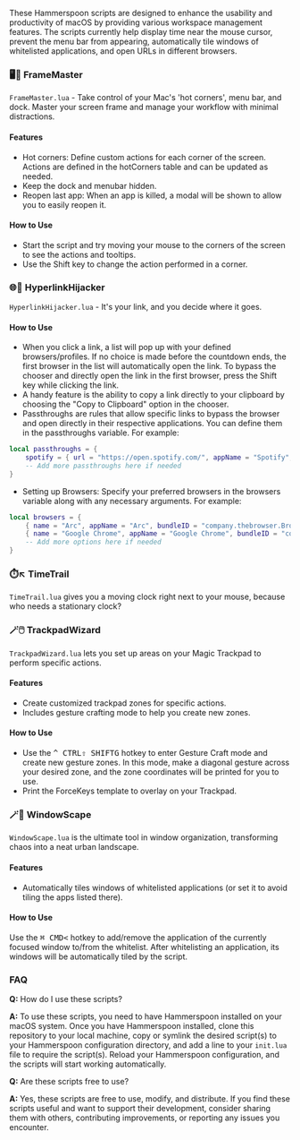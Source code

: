 These Hammerspoon scripts are designed to enhance the usability and productivity of macOS by providing various workspace management features. The scripts currently help display time near the mouse cursor, prevent the menu bar from appearing, automatically tile windows of whitelisted applications, and open URLs in different browsers.

### 🖥️🐙 FrameMaster
`FrameMaster.lua` - Take control of your Mac's 'hot corners', menu bar, and dock. Master your screen frame and manage your workflow with minimal distractions.

#### Features
- Hot corners: Define custom actions for each corner of the screen. Actions are defined in the hotCorners table and can be updated as needed.
- Keep the dock and menubar hidden.
- Reopen last app: When an app is killed, a modal will be shown to allow you to easily reopen it.

#### How to Use
- Start the script and try moving your mouse to the corners of the screen to see the actions and tooltips.
- Use the Shift key to change the action performed in a corner.

### 🌐🔀 HyperlinkHijacker
`HyperlinkHijacker.lua` - It's your link, and you decide where it goes. 

#### How to Use
- When you click a link, a list will pop up with your defined browsers/profiles. If no choice is made before the countdown ends, the first browser in the list will automatically open the link. To bypass the chooser and directly open the link in the first browser, press the Shift key while clicking the link.
- A handy feature is the ability to copy a link directly to your clipboard by choosing the "Copy to Clipboard" option in the chooser.
- Passthroughs are rules that allow specific links to bypass the browser and open directly in their respective applications. You can define them in the passthroughs variable. For example:
```lua
local passthroughs = {
    spotify = { url = "https://open.spotify.com/", appName = "Spotify", bundleID = "com.spotify.client" },
    -- Add more passthroughs here if needed
}
```
- Setting up Browsers: Specify your preferred browsers in the browsers variable along with any necessary arguments. For example:
```lua
local browsers = {
    { name = "Arc", appName = "Arc", bundleID = "company.thebrowser.Browser", args = {""} },
    { name = "Google Chrome", appName = "Google Chrome", bundleID = "com.google.Chrome", args = {""} },
    -- Add more options here if needed
}
```

### ⏱️↖️ TimeTrail
`TimeTrail.lua` gives you a moving clock right next to your mouse, because who needs a stationary clock?

### 🪄🖱️ TrackpadWizard
`TrackpadWizard.lua` lets you set up areas on your Magic Trackpad to perform specific actions.

#### Features
- Create customized trackpad zones for specific actions.
- Includes gesture crafting mode to help you create new zones.

#### How to Use
- Use the <kbd>^ CTRL</kbd><kbd>⇧ SHIFT</kbd><kbd>G</kbd> hotkey to enter Gesture Craft mode and create new gesture zones. In this mode, make a diagonal gesture across your desired zone, and the zone coordinates will be printed for you to use.
- Print the ForceKeys template to overlay on your Trackpad.

### 🪄🌇 WindowScape
`WindowScape.lua` is the ultimate tool in window organization, transforming chaos into a neat urban landscape.

#### Features
- Automatically tiles windows of whitelisted applications (or set it to avoid tiling the apps listed there).

#### How to Use
Use the <kbd>⌘ CMD</kbd><kbd><</kbd> hotkey to add/remove the application of the currently focused window to/from the whitelist.
After whitelisting an application, its windows will be automatically tiled by the script.

### FAQ

**Q:** How do I use these scripts?

**A:** To use these scripts, you need to have Hammerspoon installed on your macOS system. Once you have Hammerspoon installed, clone this repository to your local machine, copy or symlink the desired script(s) to your Hammerspoon configuration directory, and add a line to your `init.lua` file to require the script(s). Reload your Hammerspoon configuration, and the scripts will start working automatically.

**Q:** Are these scripts free to use?

**A:** Yes, these scripts are free to use, modify, and distribute. If you find these scripts useful and want to support their development, consider sharing them with others, contributing improvements, or reporting any issues you encounter.
